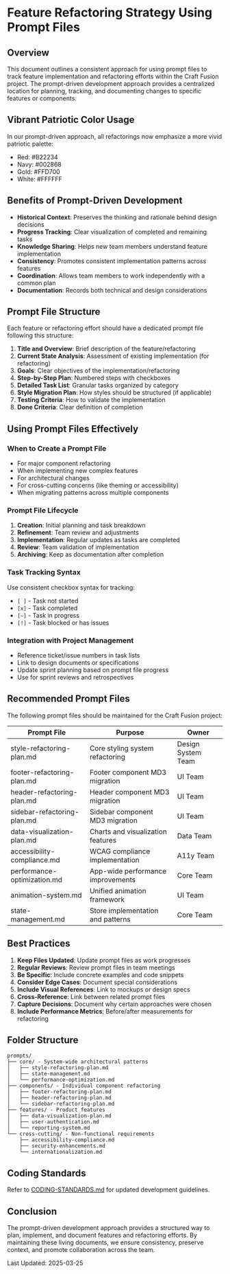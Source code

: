 # Feature Refactoring Strategy Using Prompt Files

## Overview
This document outlines a consistent approach for using prompt files to track feature implementation and refactoring efforts within the Craft Fusion project. The prompt-driven development approach provides a centralized location for planning, tracking, and documenting changes to specific features or components.

## Vibrant Patriotic Color Usage
In our prompt-driven approach, all refactorings now emphasize a more vivid patriotic palette:
- Red: #B22234
- Navy: #002868
- Gold: #FFD700
- White: #FFFFFF

## Benefits of Prompt-Driven Development
- **Historical Context**: Preserves the thinking and rationale behind design decisions
- **Progress Tracking**: Clear visualization of completed and remaining tasks
- **Knowledge Sharing**: Helps new team members understand feature implementation
- **Consistency**: Promotes consistent implementation patterns across features
- **Coordination**: Allows team members to work independently with a common plan
- **Documentation**: Records both technical and design considerations

## Prompt File Structure

Each feature or refactoring effort should have a dedicated prompt file following this structure:

1. **Title and Overview**: Brief description of the feature/refactoring
2. **Current State Analysis**: Assessment of existing implementation (for refactoring)
3. **Goals**: Clear objectives of the implementation/refactoring
4. **Step-by-Step Plan**: Numbered steps with checkboxes
5. **Detailed Task List**: Granular tasks organized by category
6. **Style Migration Plan**: How styles should be structured (if applicable)
7. **Testing Criteria**: How to validate the implementation
8. **Done Criteria**: Clear definition of completion

## Using Prompt Files Effectively

### When to Create a Prompt File
- For major component refactoring
- When implementing new complex features
- For architectural changes
- For cross-cutting concerns (like theming or accessibility)
- When migrating patterns across multiple components

### Prompt File Lifecycle
1. **Creation**: Initial planning and task breakdown
2. **Refinement**: Team review and adjustments
3. **Implementation**: Regular updates as tasks are completed
4. **Review**: Team validation of implementation
5. **Archiving**: Keep as documentation after completion

### Task Tracking Syntax
Use consistent checkbox syntax for tracking:
- `[ ]` - Task not started
- `[x]` - Task completed
- `[~]` - Task in progress
- `[!]` - Task blocked or has issues

### Integration with Project Management
- Reference ticket/issue numbers in task lists
- Link to design documents or specifications
- Update sprint planning based on prompt file progress
- Use for sprint reviews and retrospectives

## Recommended Prompt Files

The following prompt files should be maintained for the Craft Fusion project:

| Prompt File | Purpose | Owner |
|-------------|---------|-------|
| style-refactoring-plan.md | Core styling system refactoring | Design System Team |
| footer-refactoring-plan.md | Footer component MD3 migration | UI Team |
| header-refactoring-plan.md | Header component MD3 migration | UI Team |
| sidebar-refactoring-plan.md | Sidebar component MD3 migration | UI Team |
| data-visualization-plan.md | Charts and visualization features | Data Team |
| accessibility-compliance.md | WCAG compliance implementation | A11y Team |
| performance-optimization.md | App-wide performance improvements | Core Team |
| animation-system.md | Unified animation framework | UI Team |
| state-management.md | Store implementation and patterns | Core Team |

## Best Practices

1. **Keep Files Updated**: Update prompt files as work progresses
2. **Regular Reviews**: Review prompt files in team meetings
3. **Be Specific**: Include concrete examples and code snippets
4. **Consider Edge Cases**: Document special considerations
5. **Include Visual References**: Link to mockups or design specs
6. **Cross-Reference**: Link between related prompt files
7. **Capture Decisions**: Document why certain approaches were chosen
8. **Include Performance Metrics**: Before/after measurements for refactoring

## Folder Structure

```
prompts/
├── core/ - System-wide architectural patterns
│   ├── style-refactoring-plan.md
│   ├── state-management.md
│   └── performance-optimization.md
├── components/ - Individual component refactoring
│   ├── footer-refactoring-plan.md
│   ├── header-refactoring-plan.md
│   └── sidebar-refactoring-plan.md
├── features/ - Product features
│   ├── data-visualization-plan.md
│   ├── user-authentication.md
│   └── reporting-system.md
└── cross-cutting/ - Non-functional requirements
    ├── accessibility-compliance.md
    ├── security-enhancements.md
    └── internationalization.md
```

## Coding Standards
Refer to [CODING-STANDARDS.md](../CODING-STANDARDS.md) for updated development guidelines.

## Conclusion

The prompt-driven development approach provides a structured way to plan, implement, and document features and refactoring efforts. By maintaining these living documents, we ensure consistency, preserve context, and promote collaboration across the team.

Last Updated: 2025-03-25
